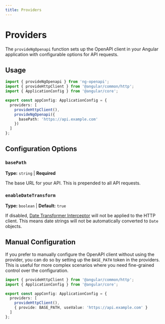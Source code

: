 ```yaml
---
title: Providers
---
```


# Providers

The `provideNgOpenapi` function sets up the OpenAPI client in your Angular application with configurable options for API requests.

## Usage

```typescript
import { provideNgOpenapi } from 'ng-openapi';
import { provideHttpClient } from '@angular/common/http';
import { ApplicationConfig } from '@angular/core';

export const appConfig: ApplicationConfig = {
  providers: [
    provideHttpClient(),
    provideNgOpenapi({
      basePath: 'https://api.example.com'
    })
  ]
};
```

## Configuration Options

### `basePath`
**Type:** `string` | **Required**

The base URL for your API. This is prepended to all API requests.

### `enableDateTransform`
**Type:** `boolean` | **Default:** `true`

If disabled, [Date Transformer Interceptor](utilities/date-transformer.md) will not be applied to the HTTP client. This means date strings will not be automatically converted to `Date` objects.

## Manual Configuration

If you prefer to manually configure the OpenAPI client without using the provider, you can do so by setting up the `BASE_PATH` token in the providers. This is useful for more complex scenarios where you need fine-grained control over the configuration.

```typescript
import { provideHttpClient } from '@angular/common/http';
import { ApplicationConfig } from '@angular/core';

export const appConfig: ApplicationConfig = {
  providers: [
    provideHttpClient(),
    { provide: BASE_PATH, useValue: 'https://api.example.com' }
  ]
};
```